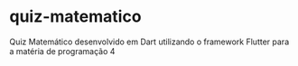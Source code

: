 # quiz-matematico
 Quiz Matemático desenvolvido em Dart utilizando o framework Flutter para a matéria de programação 4
